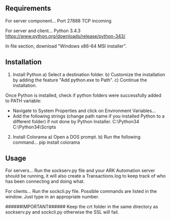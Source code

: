 Requirements
------------

For server component...
Port 27888 TCP incoming

For server and client...
Python 3.4.3
https://www.python.org/downloads/release/python-343/

In file section, download "Windows x86-64 MSI installer".


Installation
------------

1. Install Python
a) Select a destination folder.
b) Customize the installation by adding the feature "Add python.exe to Path".
c) Continue the installation.

Once Python is installed, check if python folders were successfully added to PATH variable:
- Navigate to System Properties and click on Environment Variables...
- Add the following strings (change path name if you installed Python to a different folder) if not done by Python Installer.
C:\Python34
C:\Python34\Scripts

2. Install Colorama
a) Open a DOS prompt.
b) Run the following command...
pip install colorama


Usage
-----

For servers...
Run the sockserv.py file and your ARK Automation server should be running, it will also
create a Transactions.log to keep track of who has been connecting and doing what.

For clients...
Run the sockcli.py file. Possible commands are listed in the window. Just type in an appropriate number.


######IMPORTANT######
Keep the crt folder in the same directory as sockserv.py and sockcli.py otherwise the SSL will fail.
